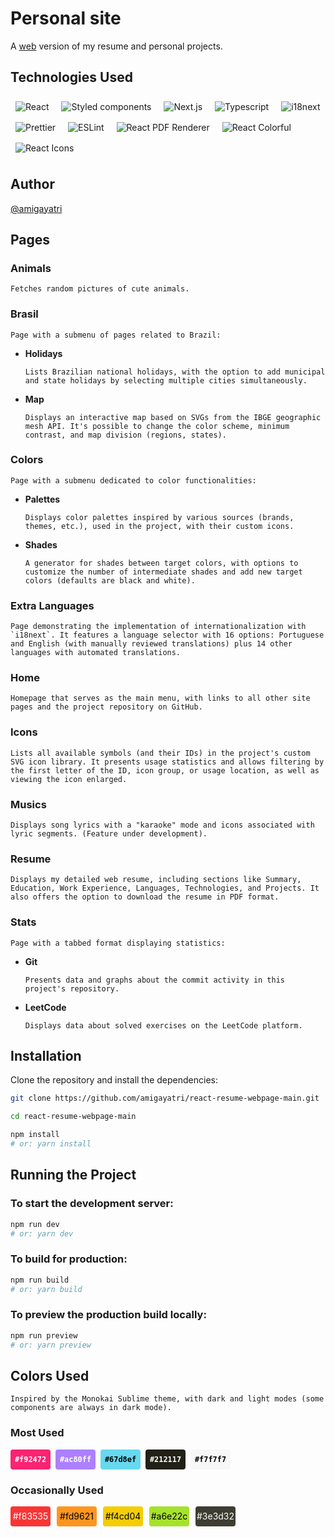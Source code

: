 # Personal site

A [web](https://amiragayatri.dev) version of my resume and personal projects.

## Technologies Used

  <img 
    style="margin: 8px"
    src="https://img.shields.io/badge/React-ffffff?style=for-the-badge&logo=react&logoColor=f92472&labelColor=212117&color=f92472" 
    alt="React"
  />
  <img 
    style="margin: 8px"
    src="https://img.shields.io/badge/styled_components-DB7093?style=for-the-badge&logo=styled-components&logoColor=f92472&labelColor=212117&color=f92472" 
    alt="Styled components" 
  />
  <img  
    style="margin: 8px"
    src="https://img.shields.io/badge/Next-CA4245?style=for-the-badge&logo=nextdotjs&logoColor=f92472&labelColor=212117&color=f92472" 
    alt="Next.js" 
  />
  <img  
    style="margin: 8px"
    src="https://img.shields.io/badge/TypeScript-007ACC?style=for-the-badge&logo=typescript&logoColor=f92472&labelColor=212117&color=f92472" 
    alt="Typescript" 
  />
  <img  
    style="margin: 8px"
    src="https://img.shields.io/badge/i18next-DB7093?style=for-the-badge&logo=i18next&logoColor=f92472&labelColor=212117&color=f92472" 
    alt="i18next" 
  />
  <img  
    style="margin: 8px"
    src="https://img.shields.io/badge/prettier-1A2C34?style=for-the-badge&logo=prettier&logoColor=212117&labelColor=212117&color=f92472" 
    alt="Prettier" 
  />
  <img  
    style="margin: 8px"
    src="https://img.shields.io/badge/ESLint-4B32C3?style=for-the-badge&logo=eslint&logoColor=f92472&labelColor=212117&color=f92472" 
    alt="ESLint" 
  />
  <img  
    style="margin: 8px"
    src="https://img.shields.io/badge/React_PDF-EC1C24?style=for-the-badge&logo=react&logoColor=f92472&labelColor=212117&color=f92472" 
    alt="React PDF Renderer" 
  />
  <img  
    style="margin: 8px"
    src="https://img.shields.io/badge/React_Colorful-purple?style=for-the-badge&logo=react&logoColor=f92472&labelColor=212117&color=f92472" 
    alt="React Colorful" 
  />
  <img  
    style="margin: 8px"
    src="https://img.shields.io/badge/React_Icons-react--icons?style=for-the-badge&logo=react-icons&logoColor=f92472&labelColor=212117&color=f92472" 
    alt="React Icons" 
  />
  ## Author

[@amigayatri](https://github.com/amigayatri/)

## Pages

### Animals
    
    Fetches random pictures of cute animals.

### Brasil

    Page with a submenu of pages related to Brazil:
- **Holidays**
    
      Lists Brazilian national holidays, with the option to add municipal and state holidays by selecting multiple cities simultaneously.
- **Map**
    
      Displays an interactive map based on SVGs from the IBGE geographic mesh API. It's possible to change the color scheme, minimum contrast, and map division (regions, states).

### Colors
    
    Page with a submenu dedicated to color functionalities:

  - **Palettes**
    
        Displays color palettes inspired by various sources (brands, themes, etc.), used in the project, with their custom icons.
  - **Shades**
    
        A generator for shades between target colors, with options to customize the number of intermediate shades and add new target colors (defaults are black and white).

### Extra Languages

    Page demonstrating the implementation of internationalization with `i18next`. It features a language selector with 16 options: Portuguese and English (with manually reviewed translations) plus 14 other languages with automated translations.

### Home

    Homepage that serves as the main menu, with links to all other site pages and the project repository on GitHub.

### Icons
    
    Lists all available symbols (and their IDs) in the project's custom SVG icon library. It presents usage statistics and allows filtering by the first letter of the ID, icon group, or usage location, as well as viewing the icon enlarged.

### Musics
    
    Displays song lyrics with a "karaoke" mode and icons associated with lyric segments. (Feature under development).

### Resume

    Displays my detailed web resume, including sections like Summary, Education, Work Experience, Languages, Technologies, and Projects. It also offers the option to download the resume in PDF format.

### Stats

    Page with a tabbed format displaying statistics:
    
- **Git**
    
      Presents data and graphs about the commit activity in this project's repository.
- **LeetCode**
    
      Displays data about solved exercises on the LeetCode platform.


## Installation

Clone the repository and install the dependencies:

```bash
git clone https://github.com/amigayatri/react-resume-webpage-main.git

cd react-resume-webpage-main

npm install 
# or: yarn install
```


## Running the Project

### To start the development server:

```bash
npm run dev
# or: yarn dev
```

### To build for production:

```bash
npm run build
# or: yarn build
```

### To preview the production build locally:

```bash
npm run preview
# or: yarn preview
```

## Colors Used

    Inspired by the Monokai Sublime theme, with dark and light modes (some components are always in dark mode).

### Most Used

<div style="display: flex; flex-wrap: wrap; gap: 8px; align-items: center; margin-bottom: 16px; font-size: 0.85em; font-family: monospace; font-weight: 700;">
  <div title="#f92472" style="width: 64px; height: 32px; background-color: #f92472; border-radius: 4px; display: flex; align-items: center; justify-content: center; color: #FFF;">
    #f92472
  </div>
  <div title="#ac80ff" style="width: 64px; height: 32px; background-color: #ac80ff;border-radius: 4px; display: flex; align-items: center; justify-content: center; color: #FFF;">
    #ac80ff
  </div>
  <div title="#67d8ef" style="width: 64px; height: 32px; background-color: #67d8ef;border-radius: 4px; display: flex; align-items: center; justify-content: center; color: #000;">
    #67d8ef
  </div>
  <div title="#212117" style="width: 64px; height: 32px; background-color: #212117;border-radius: 4px; display: flex; align-items: center; justify-content: center; color: #FFF;">
    #212117
  </div>
  <div title="#f7f7f7" style="width: 64px; height: 32px; background-color: #f7f7f7;border-radius: 4px; display: flex; align-items: center; justify-content: center; color: #000;">
    #f7f7f7
  </div>
</div>

### Occasionally Used

<div style="display: flex; flex-wrap: wrap; gap: 10px; align-items: center;">
  <div title="#f83535" style="width: 64px; height: 32px; background-color: #f83535;border-radius: 4px; display: flex; align-items: center; justify-content: center; color: #FFF;">
    #f83535
  </div>
  <div title="#fd9621" style="width: 64px; height: 32px; background-color: #fd9621;border-radius: 4px; display: flex; align-items: center; justify-content: center; color: #000;">
    #fd9621
  </div>
  <div title="#f4cd04" style="width: 64px; height: 32px; background-color: #f4cd04;border-radius: 4px; display: flex; align-items: center; justify-content: center; color: #000;">
    #f4cd04
  </div>
  <div title="#a6e22c" style="width: 64px; height: 32px; background-color: #a6e22c;border-radius: 4px; display: flex; align-items: center; justify-content: center; color: #000;">
    #a6e22c
  </div>
  <div title="#3e3d32" style="width: 64px; height: 32px; background-color: #3e3d32;border-radius: 4px; display: flex; align-items: center; justify-content: center; color: #FFF;">
    #3e3d32
  </div>
</div>
